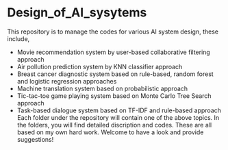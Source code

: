 # Design_of_AI_sysytems
This repository is to manage the codes for various AI system design, these include,
- Movie recommendation system by user-based collaborative filtering approach
- Air pollution prediction system by KNN classifier approach
- Breast cancer diagnostic system based on rule-based, random forest and logistic regression approaches
- Machine translation system based on probabilistic approach
- Tic-tac-toe game playing system based on Monte Carlo Tree Search approach
- Task-based dialogue system based on TF-IDF and rule-based approach
Each folder under the repository will contain one of the above topics. In the folders, you will find detailed discription and codes. 
These are all based on my own hard work. Welcome to have a look and provide suggestions!  
